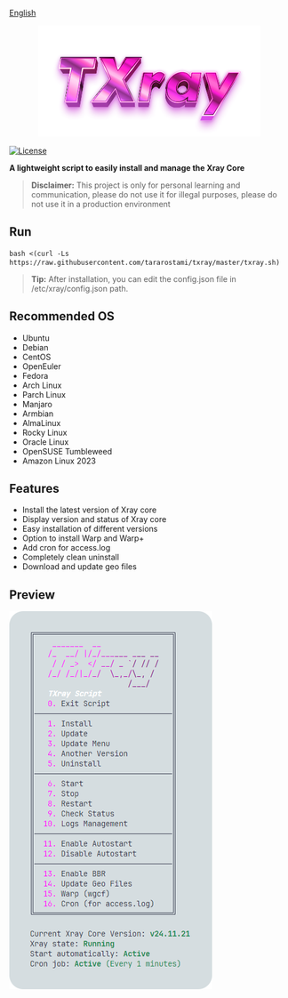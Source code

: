 [English](/README.md)

<p align="center">
  <picture>
	  <source media="(prefers-color-scheme: dark)" srcset="./media/txray-dark.png">
	  <img alt="TXray" src="./media/txray-light.png">
  </picture>
</p>

[![License](https://img.shields.io/github/license/TaraRostami/TXray?style=for-the-badge&color=%23c8159d&longCache=true)](https://github.com/TaraRostami/TXray/blob/main/LICENSE)

**A lightweight script to easily install and manage the Xray Core**

> **Disclaimer:** This project is only for personal learning and communication, please do not use it for illegal purposes, please do not use it in a production environment

## Run

```
bash <(curl -Ls https://raw.githubusercontent.com/tararostami/txray/master/txray.sh)
```

> **Tip:** After installation, you can edit the config.json file in /etc/xray/config.json path.

## Recommended OS

- Ubuntu
- Debian
- CentOS
- OpenEuler
- Fedora
- Arch Linux
- Parch Linux
- Manjaro
- Armbian
- AlmaLinux
- Rocky Linux
- Oracle Linux
- OpenSUSE Tumbleweed
- Amazon Linux 2023

## Features

- Install the latest version of Xray core
- Display version and status of Xray core
- Easy installation of different versions
- Option to install Warp and Warp+
- Add cron for access.log
- Completely clean uninstall
- Download and update geo files

## Preview

<picture>
  <source media="(prefers-color-scheme: dark)" srcset="./media/01-main-menu-dark.png">
  <img alt="txray" src="./media/01-main-menu-light.png">
</picture>